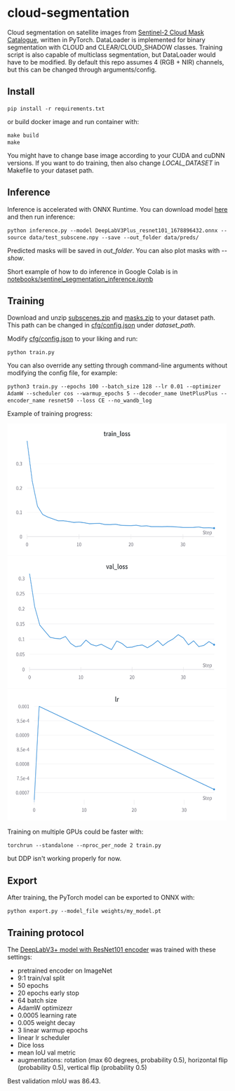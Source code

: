 # cloud-segmentation

Cloud segmentation on satellite images from [Sentinel-2 Cloud Mask Catalogue](https://zenodo.org/record/4172871), written in PyTorch. DataLoader is implemented for
binary segmentation with CLOUD and CLEAR/CLOUD_SHADOW classes. Training script is also capable of multiclass segmentation, but DataLoader would have to be modified.
By default this repo assumes 4 (RGB + NIR) channels, but this can be changed through arguments/config.


## Install

```
pip install -r requirements.txt
```

or build docker image and run container with:

```
make build
make
```
You might have to change base image according to your CUDA and cuDNN versions. If you want to do training, then also change *LOCAL_DATASET* in Makefile to your
dataset path.


## Inference

Inference is accelerated with ONNX Runtime. You can download model [here](https://drive.google.com/file/d/1HLpewT9vKwMc9Vy4IJ9f3OteqqAy_oi5/view?usp=share_link)
and then run inference:

```
python inference.py --model DeepLabV3Plus_resnet101_1678896432.onnx --source data/test_subscene.npy --save --out_folder data/preds/
```

Predicted masks will be saved in *out_folder*. You can also plot masks with *--show*. 

Short example of how to do inference in Google Colab is in 
[notebooks/sentinel_segmentation_inference.ipynb](https://github.com/phixerino/cloud-segmentation/blob/main/notebooks/sentinel_segmentation_inference.ipynb)


## Training
Download and unzip [subscenes.zip](https://zenodo.org/record/4172871/files/subscenes.zip?download=1) and
[masks.zip](https://zenodo.org/record/4172871/files/masks.zip?download=1) to your dataset path. This path can be changed in
[cfg/config.json](https://github.com/phixerino/cloud-segmentation/blob/main/cfg/config.json) under *dataset_path*.

Modify [cfg/config.json](https://github.com/phixerino/cloud-segmentation/blob/main/cfg/config.json) to your liking and run:
```
python train.py
```
You can also override any setting through command-line arguments without modifying the config file, for example:
```
python3 train.py --epochs 100 --batch_size 128 --lr 0.01 --optimizer AdamW --scheduler cos --warmup_epochs 5 --decoder_name UnetPlusPlus --encoder_name resnet50 --loss CE --no_wandb_log
```
Example of training progress:

<img src="https://github.com/phixerino/cloud-segmentation/blob/main/data/W%26B%20Chart%203_15_2023%2C%207_39_14%20PM.png" width="500" height="300">
<img src="https://github.com/phixerino/cloud-segmentation/blob/main/data/W%26B%20Chart%203_15_2023%2C%207_39_28%20PM.png" width="500" height="300">
<img src="https://github.com/phixerino/cloud-segmentation/blob/main/data/W%26B%20Chart%203_15_2023%2C%207_39_22%20PM.png" width="500" height="300"> 

Training on multiple GPUs could be faster with:
```
torchrun --standalone --nproc_per_node 2 train.py
```
but DDP isn't working properly for now.


## Export

After training, the PyTorch model can be exported to ONNX with:
```
python export.py --model_file weights/my_model.pt
```

## Training protocol

The [DeepLabV3+ model with ResNet101 encoder](https://drive.google.com/file/d/1HLpewT9vKwMc9Vy4IJ9f3OteqqAy_oi5/view?usp=share_link) was trained with these settings:
- pretrained encoder on ImageNet
- 9:1 train/val split
- 50 epochs
- 20 epochs early stop
- 64 batch size
- AdamW optimizezr
- 0.0005 learning rate
- 0.005 weight decay
- 3 linear warmup epochs
- linear lr scheduler
- Dice loss
- mean IoU val metric
- augmentations: rotation (max 60 degrees, probability 0.5), horizontal flip (probability 0.5), vertical flip (probability 0.5)

Best validation mIoU was 86.43.

